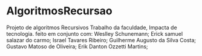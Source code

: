 # AlgoritmosRecursao
Projeto de algoritmos Recursivos Trabalho da faculdade, Impacta de tecnologia. feito em conjunto com: Weslley Schunemann; Erick samuel salazar do carmo; Israel Tavares Ribeiro; Guilherme Augusto da Silva Costa; Gustavo Matoso de Oliveira; Erik Danton Ozzetti Martins;

